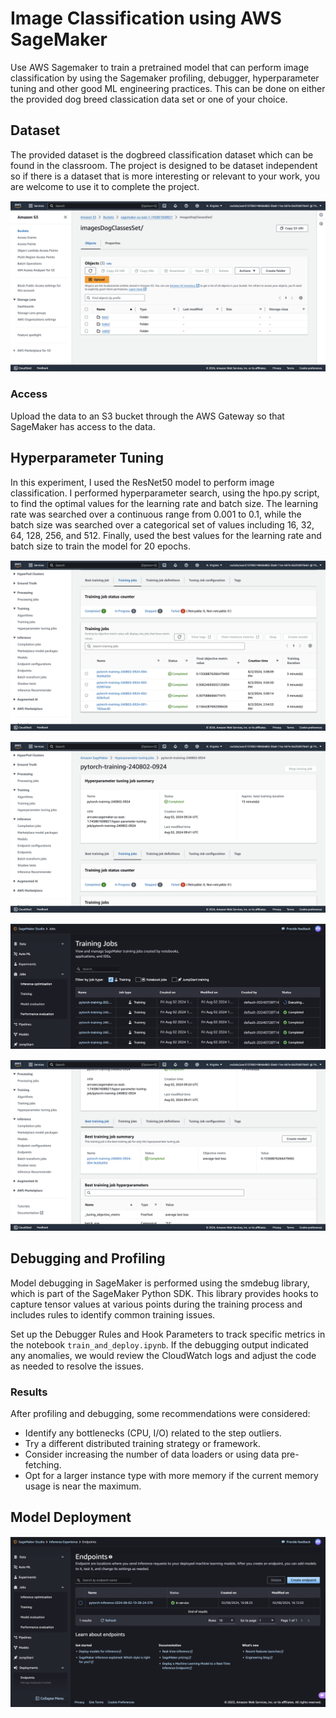 # Image Classification using AWS SageMaker

Use AWS Sagemaker to train a pretrained model that can perform image classification by using the Sagemaker profiling, debugger, hyperparameter tuning and other good ML engineering practices. This can be done on either the provided dog breed classication data set or one of your choice.


## Dataset
The provided dataset is the dogbreed classification dataset which can be found in the classroom.
The project is designed to be dataset independent so if there is a dataset that is more interesting or relevant to your work, you are welcome to use it to complete the project.

![dataset](./screenshots/Screenshot%202024-08-02%20at%202.54.17%20PM.png)
### Access
Upload the data to an S3 bucket through the AWS Gateway so that SageMaker has access to the data. 


## Hyperparameter Tuning

In this experiment, I used the ResNet50 model to perform image classification. I performed hyperparameter search, using the hpo.py script, to find the optimal values for the learning rate and batch size. The learning rate was searched over a continuous range from 0.001 to 0.1, while the batch size was searched over a categorical set of values including 16, 32, 64, 128, 256, and 512.
Finally, used the best values for the learning rate and batch size to train the model for 20 epochs.

![training_1](./screenshots/Screenshot%202024-08-02%20at%203.14.33%20PM.png)

![hypertuning](./screenshots/Screenshot%202024-08-02%20at%203.14.56%20PM.png)


![training](./screenshots/Screenshot%202024-08-02%20at%203.33.47%20PM.png)

![training_2](./screenshots/Screenshot%202024-08-02%20at%203.16.12%20PM.png)



## Debugging and Profiling

Model debugging in SageMaker is performed using the smdebug library, which is part of the SageMaker Python SDK. This library provides hooks to capture tensor values at various points during the training process and includes rules to identify common training issues.


Set up the Debugger Rules and Hook Parameters to track specific metrics in the notebook `train_and_deploy.ipynb`. If the debugging output indicated any anomalies, we would review the CloudWatch logs and adjust the code as needed to resolve the issues.

### Results

After profiling and debugging, some recommendations were considered:

- Identify any bottlenecks (CPU, I/O) related to the step outliers.
- Try a different distributed training strategy or framework.
- Consider increasing the number of data loaders or using data pre-fetching.
- Opt for a larger instance type with more memory if the current memory usage is near the maximum.




## Model Deployment

![endpoint](./screenshots/Screenshot%202024-08-02%20at%204.14.06%20PM.png)

